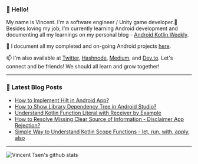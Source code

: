 ### 👋 Hello!

My name is Vincent. I'm a software engineer / Unity game developer.🌱 Besides loving my job, I’m currently learning Android development and documenting all my learnings on my personal blog - [Android Kotlin Weekly](https://vtsen.hashnode.dev/).

💞️ I document all my completed and on-going Android projects [here](https://vtsen.hashnode.dev/projects).

📫 I'm also available at [Twitter](https://twitter.com/vinchamp77), [Hashnode](https://hashnode.com/@vtsen), [Medium](https://vtsen.medium.com/), and [Dev.to](https://dev.to/vtsen). Let's connect and be friends! We should all learn and grow together!

---

### 📝 Latest Blog Posts
<!-- BLOG-POST-LIST:START -->
- [How to Implement Hilt in Android App?](https://vtsen.hashnode.dev/how-to-implement-hilt-in-android-app)
- [How to Show Library Dependency Tree in Android Studio?](https://vtsen.hashnode.dev/how-to-show-library-dependency-tree-in-android-studio)
- [Understand Kotlin Function Literal with Receiver by Example](https://vtsen.hashnode.dev/understand-kotlin-function-literal-with-receiver-by-example)
- [How to Resolve Missing Clear Source of Information - Disclaimer App Rejection?](https://vtsen.hashnode.dev/how-to-resolve-missing-clear-source-of-information-disclaimer-app-rejection)
- [Simple Way to Understand Kotlin Scope Functions - let, run, with, apply, also](https://vtsen.hashnode.dev/simple-way-to-understand-kotlin-scope-functions-let-run-with-apply-also)
<!-- BLOG-POST-LIST:END -->

---

![Vincent Tsen's github stats](https://github-readme-stats.vercel.app/api?username=vinchamp77&show_icons=true&count_private=true&hide=issues,prs)

<!---
vinchamp77/vinchamp77 is a ✨ special ✨ repository because its `README.md` (this file) appears on your GitHub profile.
You can click the Preview link to take a look at your changes.
- 👋 Hi, I’m @vinchamp77
- 👀 I’m interested in ...
- 🌱 I’m currently learning ...
- 💞️ I’m looking to collaborate on ...
- 📫 How to reach me ...
--->
